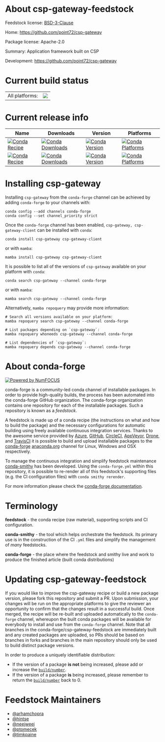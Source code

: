 About csp-gateway-feedstock
===========================

Feedstock license: [BSD-3-Clause](https://github.com/conda-forge/csp-gateway-feedstock/blob/main/LICENSE.txt)

Home: https://github.com/point72/csp-gateway

Package license: Apache-2.0

Summary: Application framework built on CSP

Development: https://github.com/point72/csp-gateway

Current build status
====================


<table><tr><td>All platforms:</td>
    <td>
      <a href="https://dev.azure.com/conda-forge/feedstock-builds/_build/latest?definitionId=24861&branchName=main">
        <img src="https://dev.azure.com/conda-forge/feedstock-builds/_apis/build/status/csp-gateway-feedstock?branchName=main">
      </a>
    </td>
  </tr>
</table>

Current release info
====================

| Name | Downloads | Version | Platforms |
| --- | --- | --- | --- |
| [![Conda Recipe](https://img.shields.io/badge/recipe-csp--gateway-green.svg)](https://anaconda.org/conda-forge/csp-gateway) | [![Conda Downloads](https://img.shields.io/conda/dn/conda-forge/csp-gateway.svg)](https://anaconda.org/conda-forge/csp-gateway) | [![Conda Version](https://img.shields.io/conda/vn/conda-forge/csp-gateway.svg)](https://anaconda.org/conda-forge/csp-gateway) | [![Conda Platforms](https://img.shields.io/conda/pn/conda-forge/csp-gateway.svg)](https://anaconda.org/conda-forge/csp-gateway) |
| [![Conda Recipe](https://img.shields.io/badge/recipe-csp--gateway--client-green.svg)](https://anaconda.org/conda-forge/csp-gateway-client) | [![Conda Downloads](https://img.shields.io/conda/dn/conda-forge/csp-gateway-client.svg)](https://anaconda.org/conda-forge/csp-gateway-client) | [![Conda Version](https://img.shields.io/conda/vn/conda-forge/csp-gateway-client.svg)](https://anaconda.org/conda-forge/csp-gateway-client) | [![Conda Platforms](https://img.shields.io/conda/pn/conda-forge/csp-gateway-client.svg)](https://anaconda.org/conda-forge/csp-gateway-client) |

Installing csp-gateway
======================

Installing `csp-gateway` from the `conda-forge` channel can be achieved by adding `conda-forge` to your channels with:

```
conda config --add channels conda-forge
conda config --set channel_priority strict
```

Once the `conda-forge` channel has been enabled, `csp-gateway, csp-gateway-client` can be installed with `conda`:

```
conda install csp-gateway csp-gateway-client
```

or with `mamba`:

```
mamba install csp-gateway csp-gateway-client
```

It is possible to list all of the versions of `csp-gateway` available on your platform with `conda`:

```
conda search csp-gateway --channel conda-forge
```

or with `mamba`:

```
mamba search csp-gateway --channel conda-forge
```

Alternatively, `mamba repoquery` may provide more information:

```
# Search all versions available on your platform:
mamba repoquery search csp-gateway --channel conda-forge

# List packages depending on `csp-gateway`:
mamba repoquery whoneeds csp-gateway --channel conda-forge

# List dependencies of `csp-gateway`:
mamba repoquery depends csp-gateway --channel conda-forge
```


About conda-forge
=================

[![Powered by
NumFOCUS](https://img.shields.io/badge/powered%20by-NumFOCUS-orange.svg?style=flat&colorA=E1523D&colorB=007D8A)](https://numfocus.org)

conda-forge is a community-led conda channel of installable packages.
In order to provide high-quality builds, the process has been automated into the
conda-forge GitHub organization. The conda-forge organization contains one repository
for each of the installable packages. Such a repository is known as a *feedstock*.

A feedstock is made up of a conda recipe (the instructions on what and how to build
the package) and the necessary configurations for automatic building using freely
available continuous integration services. Thanks to the awesome service provided by
[Azure](https://azure.microsoft.com/en-us/services/devops/), [GitHub](https://github.com/),
[CircleCI](https://circleci.com/), [AppVeyor](https://www.appveyor.com/),
[Drone](https://cloud.drone.io/welcome), and [TravisCI](https://travis-ci.com/)
it is possible to build and upload installable packages to the
[conda-forge](https://anaconda.org/conda-forge) [anaconda.org](https://anaconda.org/)
channel for Linux, Windows and OSX respectively.

To manage the continuous integration and simplify feedstock maintenance
[conda-smithy](https://github.com/conda-forge/conda-smithy) has been developed.
Using the ``conda-forge.yml`` within this repository, it is possible to re-render all of
this feedstock's supporting files (e.g. the CI configuration files) with ``conda smithy rerender``.

For more information please check the [conda-forge documentation](https://conda-forge.org/docs/).

Terminology
===========

**feedstock** - the conda recipe (raw material), supporting scripts and CI configuration.

**conda-smithy** - the tool which helps orchestrate the feedstock.
                   Its primary use is in the construction of the CI ``.yml`` files
                   and simplify the management of *many* feedstocks.

**conda-forge** - the place where the feedstock and smithy live and work to
                  produce the finished article (built conda distributions)


Updating csp-gateway-feedstock
==============================

If you would like to improve the csp-gateway recipe or build a new
package version, please fork this repository and submit a PR. Upon submission,
your changes will be run on the appropriate platforms to give the reviewer an
opportunity to confirm that the changes result in a successful build. Once
merged, the recipe will be re-built and uploaded automatically to the
`conda-forge` channel, whereupon the built conda packages will be available for
everybody to install and use from the `conda-forge` channel.
Note that all branches in the conda-forge/csp-gateway-feedstock are
immediately built and any created packages are uploaded, so PRs should be based
on branches in forks and branches in the main repository should only be used to
build distinct package versions.

In order to produce a uniquely identifiable distribution:
 * If the version of a package **is not** being increased, please add or increase
   the [``build/number``](https://docs.conda.io/projects/conda-build/en/latest/resources/define-metadata.html#build-number-and-string).
 * If the version of a package **is** being increased, please remember to return
   the [``build/number``](https://docs.conda.io/projects/conda-build/en/latest/resources/define-metadata.html#build-number-and-string)
   back to 0.

Feedstock Maintainers
=====================

* [@arhamchopra](https://github.com/arhamchopra/)
* [@hintse](https://github.com/hintse/)
* [@neejweej](https://github.com/neejweej/)
* [@ptomecek](https://github.com/ptomecek/)
* [@timkpaine](https://github.com/timkpaine/)


<!-- dummy commit to enable rerendering -->

